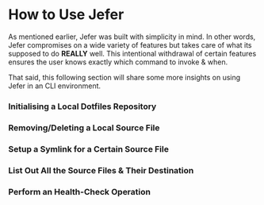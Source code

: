 # How to Use Jefer

As mentioned earlier, Jefer was built with simplicity in mind. In other words,
Jefer compromises on a wide variety of features but takes care of what its
supposed to do **REALLY** well. This intentional withdrawal of certain features
ensures the user knows exactly which command to invoke & when.

That said, this following section will share some more insights on using Jefer
in an CLI environment.

### Initialising a Local Dotfiles Repository

### Removing/Deleting a Local Source File

### Setup a Symlink for a Certain Source File

### List Out All the Source Files & Their Destination

### Perform an Health-Check Operation

